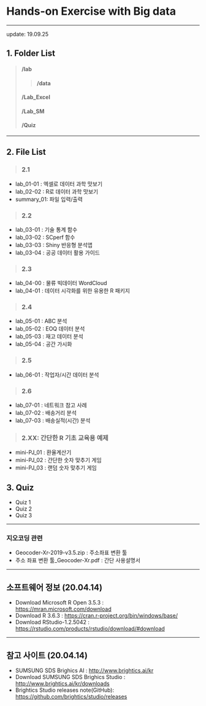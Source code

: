 # Hands-on Exercise with Big data
---
update: 19.09.25

## 1. Folder List
> #### /lab
>> #### /data
> #### /Lab_Excel
> #### /Lab_SM
> #### /Quiz

---
## 2. File List
> ### 2.1
- lab_01-01 : 엑셀로 데이터 과학 맛보기 
- lab_02-02 : R로 데이터 과학 맛보기
- summary_01: 파일 입력/출력
> ### 2.2
- lab_03-01 : 기술 통계 함수
- lab_03-02 : SCperf 함수
- lab_03-03 : Shiny 반응형 분석앱 
- lab_03-04 : 공공 데이터 활용 가이드 
> ### 2.3
- lab_04-00 : 물류 빅데이터 WordCloud
- lab_04-01 : 데이터 시각화를 위한 유용한 R 패키지
> ### 2.4
- lab_05-01 : ABC 분석
- lab_05-02 : EOQ 데이터 분석
- lab_05-03 : 재고 데이터 분석
- lab_05-04 : 공간 가시화
> ### 2.5
- lab_06-01 : 작업자/시간 데이터 분석 
> ### 2.6
- lab_07-01 : 네트워크 참고 사례  
- lab_07-02 : 배송거리 분석  
- lab_07-03 : 배송실적(시간) 분석 

> ### 2.XX: 간단한 R 기초 교육용 예제
- mini-PJ_01 : 환율계산기  
- mini-PJ_02 : 간단한 숫자 맞추기 게임  
- mini-PJ_03 : 랜덤 숫자 맞추기 게임  

## 3. Quiz 
- Quiz 1
- Quiz 2
- Quiz 3
---
### 지오코딩 관련 
- Geocoder-Xr-2019-v3.5.zip : 주소좌표 변환 툴
- 주소 좌표 변환 툴_Geocoder-Xr.pdf : 간단 사용설명서
---
## 소프트웨어 정보 (20.04.14)
- Download Microsoft R Open 3.5.3 : https://mran.microsoft.com/download
- Download R 3.6.3                : https://cran.r-project.org/bin/windows/base/
- Download RStudio-1.2.5042       : https://rstudio.com/products/rstudio/download/#download

---
## 참고 사이트 (20.04.14)
- SUMSUNG SDS Brighics AI : http://www.brightics.ai/kr
- Download SUMSUNG SDS Brighics Studio : http://www.brightics.ai/kr/downloads
- Brightics Studio releases note(GitHub): https://github.com/brightics/studio/releases



